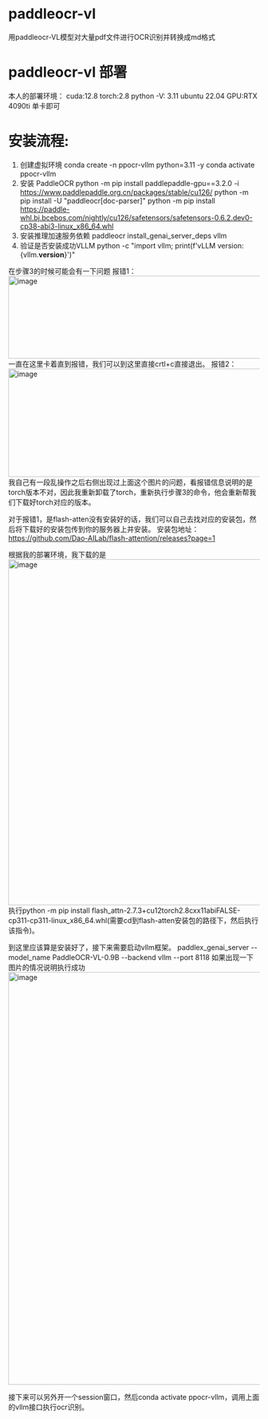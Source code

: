 # paddleocr-vl
用paddleocr-VL模型对大量pdf文件进行OCR识别并转换成md格式

# paddleocr-vl 部署
本人的部署环境：
cuda:12.8
torch:2.8
python -V: 3.11
ubuntu 22.04
GPU:RTX 4090ti 单卡即可

# 安装流程:
1. 创建虚拟环境
conda create -n ppocr-vllm python=3.11 -y
conda activate ppocr-vllm
2. 安装 PaddleOCR
python -m pip install paddlepaddle-gpu==3.2.0 -i https://www.paddlepaddle.org.cn/packages/stable/cu126/
python -m pip install -U "paddleocr[doc-parser]"
python -m pip install https://paddle-whl.bj.bcebos.com/nightly/cu126/safetensors/safetensors-0.6.2.dev0-cp38-abi3-linux_x86_64.whl
3. 安装推理加速服务依赖
paddleocr install_genai_server_deps vllm
4. 验证是否安装成功VLLM
python -c "import vllm; print(f'vLLM version: {vllm.__version__}')"

在步骤3的时候可能会有一下问题
报错1：
<img width="830" height="166" alt="image" src="https://github.com/user-attachments/assets/1f3f1fc3-d0cf-4617-b5c2-9a7b8ec22a76" />
一直在这里卡着直到报错，我们可以到这里直接crtl+c直接退出。
报错2：
<img width="1311" height="217" alt="image" src="https://github.com/user-attachments/assets/0b3215f0-2acf-445f-8b5a-4a9bc15ad515" />
我自己有一段乱操作之后右侧出现过上面这个图片的问题，看报错信息说明的是torch版本不对，因此我重新卸载了torch，重新执行步骤3的命令，他会重新帮我们下载好torch对应的版本。

对于报错1，是flash-atten没有安装好的话，我们可以自己去找对应的安装包，然后将下载好的安装包传到你的服务器上并安装。
安装包地址：https://github.com/Dao-AILab/flash-attention/releases?page=1

根据我的部署环境，我下载的是
<img width="898" height="693" alt="image" src="https://github.com/user-attachments/assets/3ce4fb4e-fda8-4505-8248-d3ae45e6a754" />
执行python -m pip install flash_attn-2.7.3+cu12torch2.8cxx11abiFALSE-cp311-cp311-linux_x86_64.whl​ (需要cd到flash-atten安装包的路径下，然后执行该指令)。

到这里应该算是安装好了，接下来需要启动vllm框架。
paddlex_genai_server --model_name PaddleOCR-VL-0.9B --backend vllm --port 8118
如果出现一下图片的情况说明执行成功
<img width="1594" height="827" alt="image" src="https://github.com/user-attachments/assets/80b8a471-6b51-4df4-b961-283e398b1e9f" />

接下来可以另外开一个session窗口，然后conda activate ppocr-vllm，调用上面的vllm接口执行ocr识别。









